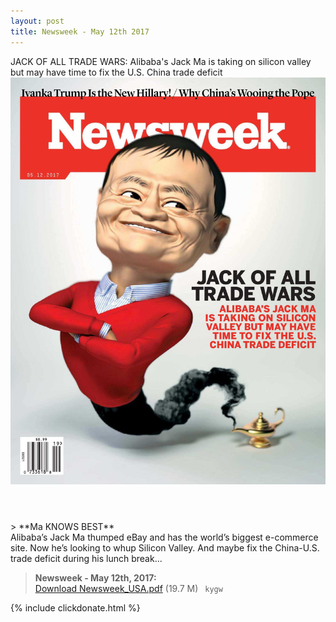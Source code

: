 ```yaml
---
layout: post
title: Newsweek - May 12th 2017
---
```


<div class="message">
	JACK OF ALL TRADE WARS: Alibaba's Jack Ma is taking on silicon valley but may have time to fix the U.S. China trade deficit
</div>

<header class="xmas">
<div class="cover upload">
<img src="/public/img/time/newsweek_2017.05.12.jpg" />
</div>
</header>
<!--more-->
> **Ma KNOWS BEST** <br>
Alibaba’s Jack Ma thumped eBay and has the world’s biggest e-commerce site. Now he’s looking to whup Silicon Valley. And maybe fix the China-U.S. trade deficit during his lunch break...

> **Newsweek - May 12th, 2017:**<br/>
[Download Newsweek_USA.pdf](https://pan.baidu.com/s/1hsf0jaO) (19.7 M)&ensp;
`kygw` 

{% include clickdonate.html %}
